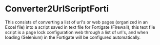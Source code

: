 # Converter2UrlScriptForti

This consists of converting a list of url's or web pages (organized in an Excel file) into a script saved in text file for Fortigate (Firewall), this text file script is a page lock configuration web through a list of url's, and when loading (Selenium) in the Fortigate will be configured automatically.

